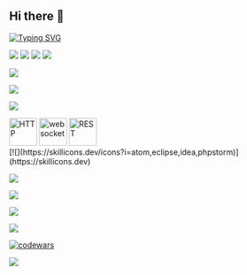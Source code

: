 ## Hi there 👋  

[![Typing SVG](https://readme-typing-svg.herokuapp.com?color=%2336BCF7&lines=Hello!+Wellcome+to+my+github+page)](https://git.io/typing-svg)

![](http://github-profile-summary-cards.vercel.app/api/cards/repos-per-language?username=shurikosa&theme=github_dark)
![](http://github-profile-summary-cards.vercel.app/api/cards/most-commit-language?username=shurikosa&theme=github_dark)
![](http://github-profile-summary-cards.vercel.app/api/cards/stats?username=shurikosa&theme=github_dark)
![](http://github-profile-summary-cards.vercel.app/api/cards/productive-time?username=shurikosa&theme=github_dark&utcOffset=8)

[![](https://skillicons.dev/icons?i=java,php,js)](https://skillicons.dev)

[![](https://skillicons.dev/icons?i=spring,laravel,vue)](https://skillicons.dev)

[![](https://skillicons.dev/icons?i=html,css,tailwind,bootstrap,vite)](https://skillicons.dev)

<div >
	<img width="50" src="https://user-images.githubusercontent.com/25181517/192107854-765620d7-f909-4953-a6da-36e1ef69eea6.png" alt="HTTP" title="HTTP"/>
	<img width="50" src="https://user-images.githubusercontent.com/25181517/187070862-03888f18-2e63-4332-95fb-3ba4f2708e59.png" alt="websocket" title="websocket"/>
	<img width="50" src="https://user-images.githubusercontent.com/25181517/192107858-fe19f043-c502-4009-8c47-476fc89718ad.png" alt="REST" title="REST"/>
</div>
[![](https://skillicons.dev/icons?i=atom,eclipse,idea,phpstorm)](https://skillicons.dev)

[![](https://skillicons.dev/icons?i=hibernate,postgres,sqlite,mysql)](https://skillicons.dev)

[![](https://skillicons.dev/icons?i=git,gradle,jenkins,maven,nginx,obsidian,postman,docker)](https://skillicons.dev)

[![](https://skillicons.dev/icons?i=linux,windows,mint,debian,arch)](https://skillicons.dev)








![](http://github-profile-summary-cards.vercel.app/api/cards/profile-details?username={shurikosa}&theme={city_lights})

[![codewars](https://www.codewars.com/users/Shurikosa/badges/large)](https://www.codewars.com/users/Shurikosa)   

![](https://komarev.com/ghpvc/?shurikosa=your-github-shurikosa)
<!--
**Shurikosa/Shurikosa** is a ✨ _special_ ✨ repository because its `README.md` (this file) appears on your GitHub profile.

Here are some ideas to get you started:

- 🔭 I’m currently working on ...
- 🌱 I’m currently learning ...
- 👯 I’m looking to collaborate on ...
- 🤔 I’m looking for help with ...
- 💬 Ask me about ...
- 📫 How to reach me: ...
- 😄 Pronouns: ...
- ⚡ Fun fact: ...
-->
